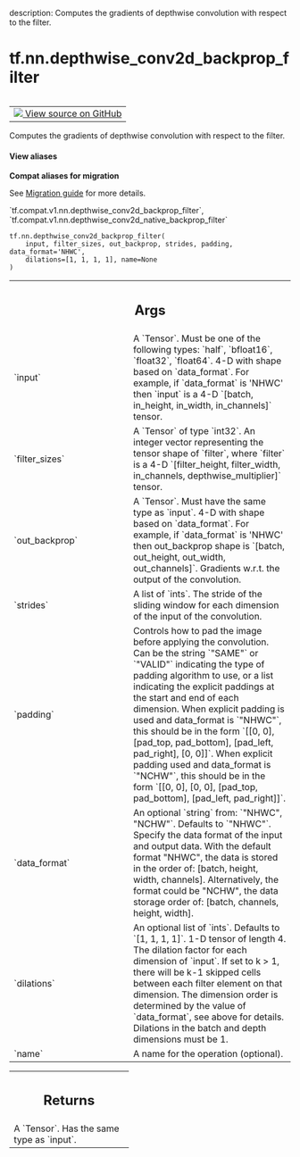 description: Computes the gradients of depthwise convolution with respect to the filter.

<div itemscope itemtype="http://developers.google.com/ReferenceObject">
<meta itemprop="name" content="tf.nn.depthwise_conv2d_backprop_filter" />
<meta itemprop="path" content="Stable" />
</div>

# tf.nn.depthwise_conv2d_backprop_filter

<!-- Insert buttons and diff -->

<table class="tfo-notebook-buttons tfo-api nocontent" align="left">
<td>
  <a target="_blank" href="https://github.com/tensorflow/tensorflow/blob/r2.4/tensorflow/python/ops/nn_ops.py#L2922-L2990">
    <img src="https://www.tensorflow.org/images/GitHub-Mark-32px.png" />
    View source on GitHub
  </a>
</td>
</table>



Computes the gradients of depthwise convolution with respect to the filter.

<section class="expandable">
  <h4 class="showalways">View aliases</h4>
  <p>
<b>Compat aliases for migration</b>
<p>See
<a href="https://www.tensorflow.org/guide/migrate">Migration guide</a> for
more details.</p>
<p>`tf.compat.v1.nn.depthwise_conv2d_backprop_filter`, `tf.compat.v1.nn.depthwise_conv2d_native_backprop_filter`</p>
</p>
</section>

<pre class="devsite-click-to-copy prettyprint lang-py tfo-signature-link">
<code>tf.nn.depthwise_conv2d_backprop_filter(
    input, filter_sizes, out_backprop, strides, padding, data_format='NHWC',
    dilations=[1, 1, 1, 1], name=None
)
</code></pre>



<!-- Placeholder for "Used in" -->


<!-- Tabular view -->
 <table class="responsive fixed orange">
<colgroup><col width="214px"><col></colgroup>
<tr><th colspan="2"><h2 class="add-link">Args</h2></th></tr>

<tr>
<td>
`input`
</td>
<td>
A `Tensor`. Must be one of the following types: `half`, `bfloat16`,
`float32`, `float64`. 4-D with shape based on `data_format`.  For example,
if `data_format` is 'NHWC' then `input` is a 4-D `[batch, in_height,
in_width, in_channels]` tensor.
</td>
</tr><tr>
<td>
`filter_sizes`
</td>
<td>
A `Tensor` of type `int32`. An integer vector representing the
tensor shape of `filter`, where `filter` is a 4-D `[filter_height,
filter_width, in_channels, depthwise_multiplier]` tensor.
</td>
</tr><tr>
<td>
`out_backprop`
</td>
<td>
A `Tensor`. Must have the same type as `input`. 4-D with shape
based on `data_format`. For example, if `data_format` is 'NHWC' then
out_backprop shape is `[batch, out_height, out_width, out_channels]`.
Gradients w.r.t. the output of the convolution.
</td>
</tr><tr>
<td>
`strides`
</td>
<td>
A list of `ints`. The stride of the sliding window for each
dimension of the input of the convolution.
</td>
</tr><tr>
<td>
`padding`
</td>
<td>
Controls how to pad the image before applying the convolution. Can
be the string `"SAME"` or `"VALID"` indicating the type of padding
algorithm to use, or a list indicating the explicit paddings at the start
and end of each dimension. When explicit padding is used and data_format
is `"NHWC"`, this should be in the form `[[0, 0], [pad_top, pad_bottom],
[pad_left, pad_right], [0, 0]]`. When explicit padding used and
data_format is `"NCHW"`, this should be in the form `[[0, 0], [0, 0],
[pad_top, pad_bottom], [pad_left, pad_right]]`.
</td>
</tr><tr>
<td>
`data_format`
</td>
<td>
An optional `string` from: `"NHWC", "NCHW"`. Defaults to
`"NHWC"`. Specify the data format of the input and output data. With the
default format "NHWC", the data is stored in the order of: [batch, height,
width, channels].
Alternatively, the format could be "NCHW", the data storage order of:
[batch, channels, height, width].
</td>
</tr><tr>
<td>
`dilations`
</td>
<td>
An optional list of `ints`. Defaults to `[1, 1, 1, 1]`. 1-D
tensor of length 4.  The dilation factor for each dimension of `input`. If
set to k > 1, there will be k-1 skipped cells between each filter element
on that dimension. The dimension order is determined by the value of
`data_format`, see above for details. Dilations in the batch and depth
dimensions must be 1.
</td>
</tr><tr>
<td>
`name`
</td>
<td>
A name for the operation (optional).
</td>
</tr>
</table>



<!-- Tabular view -->
 <table class="responsive fixed orange">
<colgroup><col width="214px"><col></colgroup>
<tr><th colspan="2"><h2 class="add-link">Returns</h2></th></tr>
<tr class="alt">
<td colspan="2">
A `Tensor`. Has the same type as `input`.
</td>
</tr>

</table>

